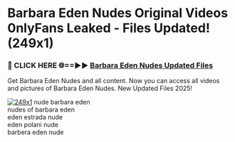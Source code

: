 # Barbara Eden Nudes Original Videos 0nlyFans Leaked - Files Updated! (249x1)

<h3>🔴 CLICK HERE 🌐==►► <a href="https://tinyurl.com/yrmya6cz" rel="nofollow">Barbara Eden Nudes Updated Files</a></h3>

Get Barbara Eden Nudes and all content. Now you can access all videos and pictures of Barbara Eden Nudes. New Updated Files 2025!

[![249x1](https://i.imgur.com/FMdXYCs.gif)](https://tinyurl.com/yrmya6cz)
nude barbara eden<br>
nudes of barbara eden<br>
eden estrada nude<br>
eden polani nude<br>
barbera eden nude